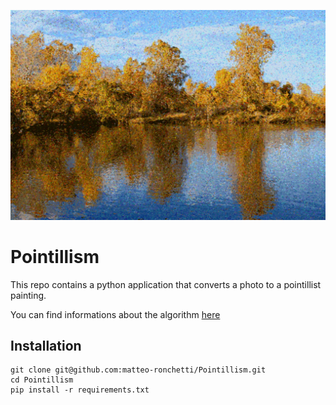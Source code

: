 ![example](/images/lake_drawing.jpg)

# Pointillism
This repo contains a python application that converts a photo to a pointillist painting.

You can find informations about the algorithm [here](https://medium.com/@matteoronchetti/https-medium-com-matteoronchetti-pointillism-with-python-and-opencv-f4274e6bbb7b)

## Installation
```
git clone git@github.com:matteo-ronchetti/Pointillism.git
cd Pointillism
pip install -r requirements.txt
```
